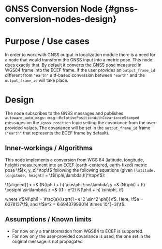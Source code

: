 GNSS Conversion Node {#gnss-conversion-nodes-design}
=========================

# Purpose / Use cases
<!-- Required -->
<!-- Things to consider:
    - Why did we implement this feature? -->

In order to work with GNSS output in localization module there is a need for a node that would
transform the GNSS input into a metric pose. This node does exactly that. By default it converts the
GNSS pose measured in WGS84 frame into the ECEF frame. If the user provides an `output_frame_id`
different from `"earth"` a tf-based conversion between `"earth"` and the `output_frame_id` will take
place.


# Design
<!-- Required -->
<!-- Things to consider:
    - How does it work? -->

The node subscribes to the GNSS messages and publishes
`autoware_auto_msgs::msg::RelativePositionWithCovarianceStamped` messages on the `/gnss_position`
topic setting the covariance from the user-provided values. The covariance will be set in the
`output_frame_id` frame (`"earth"` that represents the ECEF frame by default).

## Inner-workings / Algorithms
<!-- If applicable -->

This node implements a conversion from WGS 84 (latitude, longitude, height) measurement into an ECEF
(earth-centered, earth-fixed) metric pose \f$[x, y, z]^\top\f$ following the following equations
(given `[latitude, longitude, height]` = \f$[\phi,\lambda,h]^\top\f$):

\f{aligned}{
x =& (N(\phi) + h) \cos\phi \cos\lambda\\
y =& (N(\phi) + h) \cos\phi \sin\lambda\\
z =& ((1 - e^2) N(\phi) + h) \sin\phi,
\f}

where \f$N(\phi) = \frac{a}{\sqrt{1 - e^2 \sin^2 \phi}}\f$. Here, \f$a = 6378137\f$, and \f$e^2 = 6.69437999014 \times 10^{−3}\f$.


## Assumptions / Known limits
<!-- Required -->
- For now only a transformation from WGS84 to ECEF is supported.
- For now only the user-provided covariance is used, the one set in the original message is not propagated

